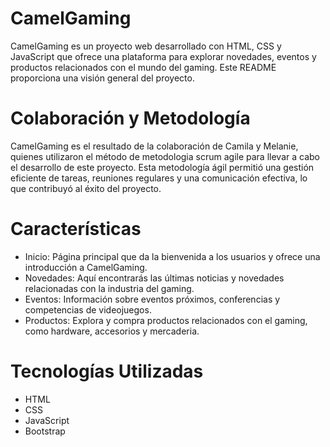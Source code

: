 # CamelGaming
CamelGaming es un proyecto web desarrollado con HTML, CSS y JavaScript que ofrece una plataforma para explorar novedades, eventos y productos relacionados con el mundo del gaming. Este README proporciona una visión general del proyecto.

# Colaboración y Metodología
CamelGaming es el resultado de la colaboración de Camila y Melanie, quienes utilizaron el método de metodologia scrum agile para llevar a cabo el desarrollo de este proyecto. Esta metodología ágil permitió una gestión eficiente de tareas, reuniones regulares y una comunicación efectiva, lo que contribuyó al éxito del proyecto.


# Características
- Inicio: Página principal que da la bienvenida a los usuarios y ofrece una introducción a CamelGaming.
- Novedades: Aquí encontrarás las últimas noticias y novedades relacionadas con la industria del gaming.
- Eventos: Información sobre eventos próximos, conferencias y competencias de videojuegos.
- Productos: Explora y compra productos relacionados con el gaming, como hardware, accesorios y mercaderia.

# Tecnologías Utilizadas
- HTML
- CSS
- JavaScript
- Bootstrap

